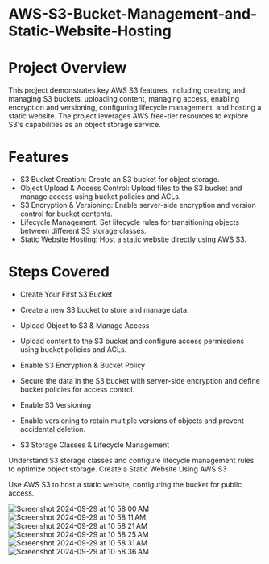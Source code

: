 # AWS-S3-Bucket-Management-and-Static-Website-Hosting
# Project Overview
This project demonstrates key AWS S3 features, including creating and managing S3 buckets, uploading content, managing access, enabling encryption and versioning, configuring lifecycle management, and hosting a static website. The project leverages AWS free-tier resources to explore S3's capabilities as an object storage service.

# Features
- S3 Bucket Creation: Create an S3 bucket for object storage.
- Object Upload & Access Control: Upload files to the S3 bucket and manage access using bucket policies and ACLs.
- S3 Encryption & Versioning: Enable server-side encryption and version control for bucket contents.
- Lifecycle Management: Set lifecycle rules for transitioning objects between different S3 storage classes.
- Static Website Hosting: Host a static website directly using AWS S3.
# Steps Covered
- Create Your First S3 Bucket

- Create a new S3 bucket to store and manage data.
- Upload Object to S3 & Manage Access

- Upload content to the S3 bucket and configure access permissions using bucket policies and ACLs.
- Enable S3 Encryption & Bucket Policy

- Secure the data in the S3 bucket with server-side encryption and define bucket policies for access control.
- Enable S3 Versioning

- Enable versioning to retain multiple versions of objects and prevent accidental deletion.
- S3 Storage Classes & Lifecycle Management

Understand S3 storage classes and configure lifecycle management rules to optimize object storage.
Create a Static Website Using AWS S3

Use AWS S3 to host a static website, configuring the bucket for public access.

![Screenshot 2024-09-29 at 10 58 00 AM](https://github.com/user-attachments/assets/db737734-caf7-4341-8a36-61651af0b1e4)
![Screenshot 2024-09-29 at 10 58 11 AM](https://github.com/user-attachments/assets/0e0bfec4-ce87-46b3-86c0-10bc6c199cc6)
![Screenshot 2024-09-29 at 10 58 21 AM](https://github.com/user-attachments/assets/17b00d79-a192-4354-961e-a253c7601679)
![Screenshot 2024-09-29 at 10 58 25 AM](https://github.com/user-attachments/assets/037ff870-e449-45ab-98f9-0823b161ad9d)
![Screenshot 2024-09-29 at 10 58 31 AM](https://github.com/user-attachments/assets/fc1ccbc7-cbbd-47ae-845e-15050d95373d)
![Screenshot 2024-09-29 at 10 58 36 AM](https://github.com/user-attachments/assets/bea9ff84-6b7f-42fa-a204-abb357d9f9f3)

